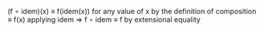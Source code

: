 (f ∘ idem)(x) ≡ f(idem(x))  for any value of x by the definition of composition
              ≡ f(x)        applying idem
⇒ f ∘ idem ≡ f              by extensional equality